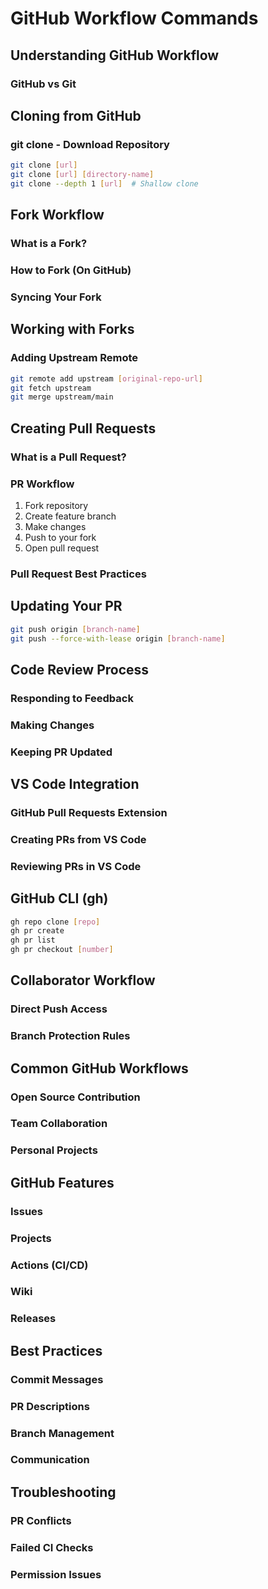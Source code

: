 # GitHub Workflow Commands

## Understanding GitHub Workflow

### GitHub vs Git

## Cloning from GitHub

### git clone - Download Repository
```bash
git clone [url]
git clone [url] [directory-name]
git clone --depth 1 [url]  # Shallow clone
```

## Fork Workflow

### What is a Fork?
### How to Fork (On GitHub)
### Syncing Your Fork

## Working with Forks

### Adding Upstream Remote
```bash
git remote add upstream [original-repo-url]
git fetch upstream
git merge upstream/main
```

## Creating Pull Requests

### What is a Pull Request?
### PR Workflow
1. Fork repository
2. Create feature branch
3. Make changes
4. Push to your fork
5. Open pull request

### Pull Request Best Practices

## Updating Your PR
```bash
git push origin [branch-name]
git push --force-with-lease origin [branch-name]
```

## Code Review Process

### Responding to Feedback
### Making Changes
### Keeping PR Updated

## VS Code Integration

### GitHub Pull Requests Extension
### Creating PRs from VS Code
### Reviewing PRs in VS Code

## GitHub CLI (gh)
```bash
gh repo clone [repo]
gh pr create
gh pr list
gh pr checkout [number]
```

## Collaborator Workflow

### Direct Push Access
### Branch Protection Rules

## Common GitHub Workflows

### Open Source Contribution
### Team Collaboration
### Personal Projects

## GitHub Features

### Issues
### Projects
### Actions (CI/CD)
### Wiki
### Releases

## Best Practices

### Commit Messages
### PR Descriptions
### Branch Management
### Communication

## Troubleshooting

### PR Conflicts
### Failed CI Checks
### Permission Issues
